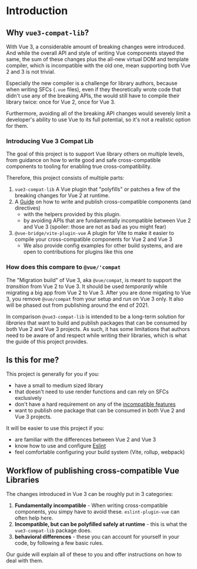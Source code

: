 # Introduction


## Why `vue3-compat-lib`?

With Vue 3, a considerable amount of breaking changes were introduced. And while the overall API and style of writing Vue components stayed the same, the sum of these changes plus the all-new virtual DOM and template compiler, which is incompatible with the old one, mean supporting both Vue 2 and 3 is not trivial.

Especially the new compiler is a challenge for library authors, because when writing SFCs (`.vue` files), even if they theoretically wrote code that didn't use any of the breaking APIs, the would still have to compile their library twice: once for Vue 2, once for Vue 3.

Furthermore, avoiding all of the breaking API changes would severely limit a developer's ability to use Vue to its full potential, so it's not a realistic option for them.

### Introducing Vue 3 Compat Lib

The goal of this project is to support Vue library others on multiple levels, from guidance on how to write good and safe cross-compatible components to tooling for enabling true cross-compatibility.

Therefore, this project consists of multiple parts:

1. `vue3-compat-lib` A Vue plugin that "polyfills" or patches a few of the breaking changes for Vue 2 at runtime.
2. A [Guide](#) on how to write and publish cross-compatible components (and directives) 
   * with the helpers provided by this plugin.
   * by avoiding APIs that are fundamentally incompatible between Vue 2 and Vue 3 (spoiler: those are not as bad as you might fear)
3. `@vue-bridge/vite-plugin-vue` A plugin for Vite to make it easier to compile your cross-compatible components for Vue 2 and Vue 3
   * We also provide config examples for other build systems, and are open to contributions for plugins like this one

### How does this compare to `@vue/'compat`

The "Migration build" of Vue 3, aka `@vue/compat`, is meant to support the _transition_ from Vue 2 to Vue 3. It should be used *temporarily* while migrating a big app from Vue 2 to Vue 3. After you are done migating to Vue 3, you remove `@vue/compat` from your setup and run on Vue 3 only. It also will be phased out from publishing around the end of 2021.

In comparison `@vue3-compat-lib` is intended to be a long-term solution for *libraries* that want to build and publish packages that can be consumed by both Vue 2 and Vue 3 projects. As such, it has some limitations that authors need to be aware of and respect while writing their libraries, which is what the guide of this project provides.

## Is this for me?

This project is generally for you if you:

* have a small to medium sized library
* that doesn't need to use render functions and can rely on SFCs exclusively
* don't have a hard requirement on any of the [incompatible features](../compatibility/index.md)
* want to publish one package that can be consumed in both Vue 2 and Vue 3 projects.

It will be easier to use this project if you:

* are familiar with the differences between Vue 2 and Vue 3
* know how to use and configure [Eslint](https://eslint.org)
* feel comfortable configuring your build system (Vite, rollup, webpack)
## Workflow of publishing cross-compatible Vue Libraries

The changes introduced in Vue 3 can be roughly put in 3 categories:

1. **Fundamentally incompatible** - When writing cross-compatible components, you simpy have to avoid these. `eslint-plugin-vue` can often help here.
2. **Incompatible, but can be polyfilled safely at runtime** - this is what the `vue3-compat-lib` package does.
3. **behavioral differences** - these you can account for yourself in your code, by following a few basic rules.

Our guide will explain all of these to you and offer instructions on how to deal with them.